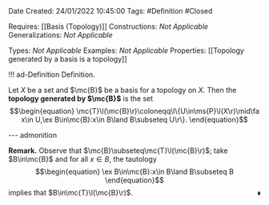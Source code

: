 <br />
<br />

Date Created: 24/01/2022 10:45:00
Tags: #Definition #Closed 

Requires: [[Basis (Topology)]]
Constructions: _Not Applicable_
Generalizations: _Not Applicable_

Types: _Not Applicable_
Examples: _Not Applicable_ 
Properties: [[Topology generated by a basis is a topology]]

!!! ad-Definition Definition.

Let $X$ be a set and $\mc{B}$ be a basis for a topology on $X$. Then the **topology generated by $\mc{B}$** is the set
$$\begin{equation}
    \mc{T}\l(\mc{B}\r)\coloneqq\l\{U\in\ms{P}\l(X\r)\mid\fa x\in U,\ex B\in\mc{B}:x\in B\land B\subseteq U\r\}.
\end{equation}$$

--- admonition

**Remark.** Observe that $\mc{B}\subseteq\mc{T}\l(\mc{B}\r)$; take $B\in\mc{B}$ and for all $x\in B$, the tautology
$$\begin{equation}
    \ex B\in\mc{B}:x\in B\land B\subseteq B
\end{equation}$$
implies that $B\in\mc{T}\l(\mc{B}\r)$.<span style="float:right;">$\blacklozenge$</span>
